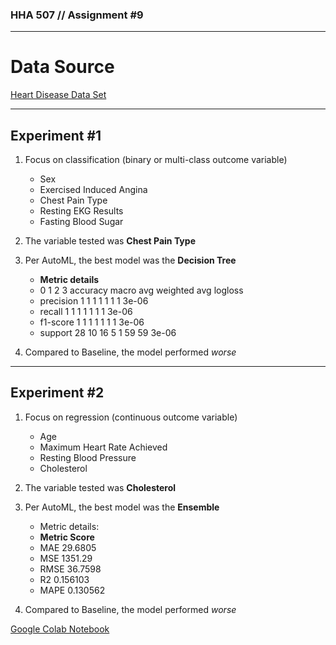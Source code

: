 ### HHA 507 // Assignment #9

---
# Data Source
[Heart Disease Data Set](https://www.kaggle.com/datasets/rashikrahmanpritom/heart-attack-analysis-prediction-dataset)

---
## Experiment #1
1. Focus on classification (binary or multi-class outcome variable)
    - Sex
    - Exercised Induced Angina
    - Chest Pain Type
    - Resting EKG Results
    - Fasting Blood Sugar
2. The variable tested was **Chest Pain Type**
3. Per AutoML, the best model was the **Decision Tree**
    - **Metric details**
    - 0	1	2	3	accuracy	macro avg	weighted avg	logloss
    - precision	1	1	1	1	1	1	1	3e-06
    - recall	1	1	1	1	1	1	1	3e-06
    - f1-score	1	1	1	1	1	1	1	3e-06
    - support	28	10	16	5	1	59	59	3e-06

4. Compared to Baseline, the model performed _worse_

---

## Experiment #2
1. Focus on regression (continuous outcome variable)
    - Age
    - Maximum Heart Rate Achieved
    - Resting Blood Pressure
    - Cholesterol
2. The variable tested was **Cholesterol**
3. Per AutoML, the best model was the **Ensemble**
    -  Metric details:
    - **Metric Score**
    - MAE	29.6805
    - MSE	1351.29
    - RMSE	36.7598
    - R2	0.156103
    - MAPE	0.130562

4. Compared to Baseline, the model performed _worse_


[Google Colab Notebook](https://colab.research.google.com/drive/11nWetklk9rmjc7cjwCS0e5vcH59f11C4?usp=sharing)